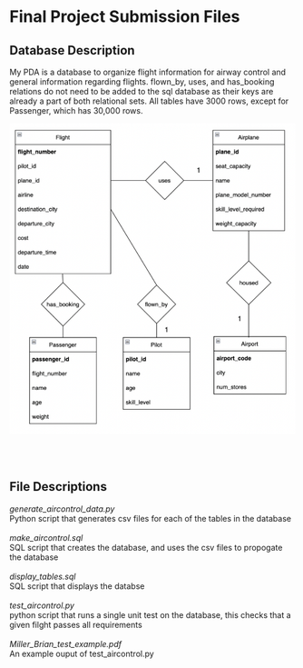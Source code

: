 # Final Project Submission Files

## Database Description
My PDA is a database to organize flight information for airway control and general information regarding flights. flown_by, uses, and has_booking relations do not need to be added to the sql database as their keys are already a part of both relational sets. All tables have 3000 rows, except for Passenger, which has 30,000 rows.

![alt text](https://github.com/BrianMillerS/SQL_database_project/blob/main/aircontrol_ER_diagram.png)

<br/><br/>
## File Descriptions
*generate_aircontrol_data.py*<br/>
Python script that generates csv files for each of the tables in the database<br/><br/>
*make_aircontrol.sql*<br/>
SQL script that creates the database, and uses the csv files to propogate the database<br/><br/>
*display_tables.sql*<br/>
SQL script that displays the databse<br/><br/>
*test_aircontrol.py*<br/>
python script that runs a single unit test on the database, this checks that a given filght passes all requirements<br/><br/>
*Miller_Brian_test_example.pdf*<br/>
An example ouput of test_aircontrol.py<br/>
